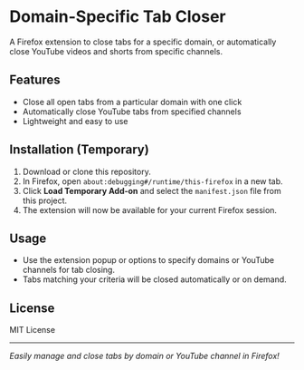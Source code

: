# Domain-Specific Tab Closer

A Firefox extension to close tabs for a specific domain, or automatically close YouTube videos and shorts from specific channels.

## Features

- Close all open tabs from a particular domain with one click
- Automatically close YouTube tabs from specified channels
- Lightweight and easy to use

## Installation (Temporary)

1. Download or clone this repository.
2. In Firefox, open `about:debugging#/runtime/this-firefox` in a new tab.
3. Click **Load Temporary Add-on** and select the `manifest.json` file from this project.
4. The extension will now be available for your current Firefox session.

## Usage

- Use the extension popup or options to specify domains or YouTube channels for tab closing.
- Tabs matching your criteria will be closed automatically or on demand.

## License

MIT License

---

*Easily manage and close tabs by domain or YouTube channel in Firefox!*
